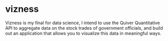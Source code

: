 # vizness
Vizness is my final for data science, I intend to use the Quiver Quantitative API to aggregate data on the stock trades of government officials, and build out an application that allows you to visualize this data in meaningful ways.
